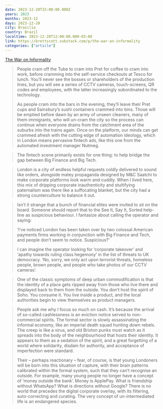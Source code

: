 ```yaml
---
date: 2023-12-20T15:00:00.000Z
years: 2023
months: 2023-12
days: 2023-12-20
city: Brasilia
country: Brazil
localtime: 2023-12-20T12:00:00.000-03:00
link: https://brettscott.substack.com/p/the-war-on-informality
categories: ["article"]
---
```

[The War on Informality](https://brettscott.substack.com/p/the-war-on-informality)

> People cram off the Tube to cram into Pret for coffee to cram into work, before cramming into the self-service checkouts at Tesco for lunch. You'll never see the bosses or shareholders of the production lines, but you will see a series of CCTV cameras, touch-screens, QR codes and employees, with the latter increasingly subordinated to the technology.
> 
> As people cram into the bars in the evening, they’ll leave their Pret cups and Sainsbury’s sushi containers crammed into bins. Those will be emptied before dawn by an army of unseen cleaners, many of them immigrants, who will un-cram the city so the process can continue when everyone drains from the catchment area of the suburbs into the trains again. Once on the platform, our minds can get crammed afresh with the cutting edge of automation ideology, which in London means pervasive fintech ads, like this one from the automated investment manager Nutmeg.

> The fintech scene primarily exists for one thing: to help bridge the gap between Big Finance and Big Tech.

> London is a city of endless helpful requests coldly delivered to sound like orders, alongside matey propaganda designed by M&C Saatchi to make corporate platforms look warm and cuddly. When I lived here, this mix of dripping corporate inauthenticity and stultifying paternalism was there like a suffocating blanket, but the city had a strong counterculture to balance it out.

> Isn’t it strange that a bunch of financial elites were invited to sit on the board. Someone should report that to the See It, Say It, Sorted help-line as suspicious behaviour. I fantasize about calling the operator and saying:
> 
>    ‘I’ve noticed London has been taken over by two colossal American payments firms working in conjunction with Big Finance and Tech, and people don’t seem to notice. Suspicious?’
> 
> I can imagine the operator looking for ‘corporate takeover’ and ‘apathy towards ruling class hegemony’ in the list of threats to UK democracy. ‘No, sorry, we only act upon terrorist threats, homeless people, brown people, and people who take photos of our CCTV cameras’.

> One of the classic symptoms of deep urban commodification is that the identity of a place gets ripped away from those who live there and displayed back to them from the outside. You don’t host the spirit of Soho. You consume it. You live inside a product, and the local authorities begin to view themselves as product managers.

> People ask me why I focus so much on cash. It’s because the arrival of so-called cashlessness is an eviction notice served to non-commercial spirits. The formal sector is slowly assassinating the informal economy, like an imperial death squad hunting down rebels. The creep is like a virus, and old Brixton punks must watch as it spreads into the body of the neighbourhood that hosts their identity. It appears to them as a sedation of the spirit, and a great forgetting of a world where solidarity, disdain for authority, and acceptance of imperfection were standard.
> 
> Their – perhaps reactionary – fear, of course, is that young Londoners will be born into this situation of capture, with their brain patterns calibrated within the formal system, such that they can’t recognise an outside. For example, many young people no longer have a concept of ‘money outside the bank’. Money is ApplePay. What is friendship without WhatsApp? What is directions without Google? There is no world that precedes the digital corporate overlay, with its filtering, auto-correcting and curating. The very concept of un-intermediated life is an endangered species.

